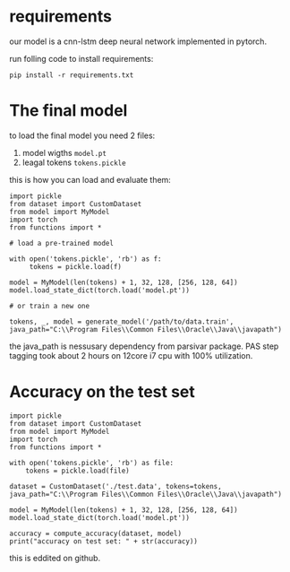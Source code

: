 # requirements

our model is a cnn-lstm deep neural network implemented in pytorch.

run folling code to install requirements:

```
pip install -r requirements.txt
```

# The final model

to load the final model you need 2 files:

1. model wigths `model.pt`
2. leagal tokens `tokens.pickle`

this is how you can load and evaluate them:

```
import pickle
from dataset import CustomDataset
from model import MyModel
import torch
from functions import *

# load a pre-trained model

with open('tokens.pickle', 'rb') as f:
     tokens = pickle.load(f)

model = MyModel(len(tokens) + 1, 32, 128, [256, 128, 64])
model.load_state_dict(torch.load('model.pt'))

# or train a new one

tokens, _, model = generate_model('/path/to/data.train', java_path="C:\\Program Files\\Common Files\\Oracle\\Java\\javapath")
```

the java_path is nessusary dependency from parsivar package. PAS step tagging took about 2 hours on 12core i7 cpu with 100% utilization.

# Accuracy on the test set

```
import pickle
from dataset import CustomDataset
from model import MyModel
import torch
from functions import *

with open('tokens.pickle', 'rb') as file:
    tokens = pickle.load(file)

dataset = CustomDataset('./test.data', tokens=tokens, java_path="C:\\Program Files\\Common Files\\Oracle\\Java\\javapath")

model = MyModel(len(tokens) + 1, 32, 128, [256, 128, 64])
model.load_state_dict(torch.load('model.pt'))

accuracy = compute_accuracy(dataset, model)
print("accuracy on test set: " + str(accuracy))
```

this is eddited on github.
